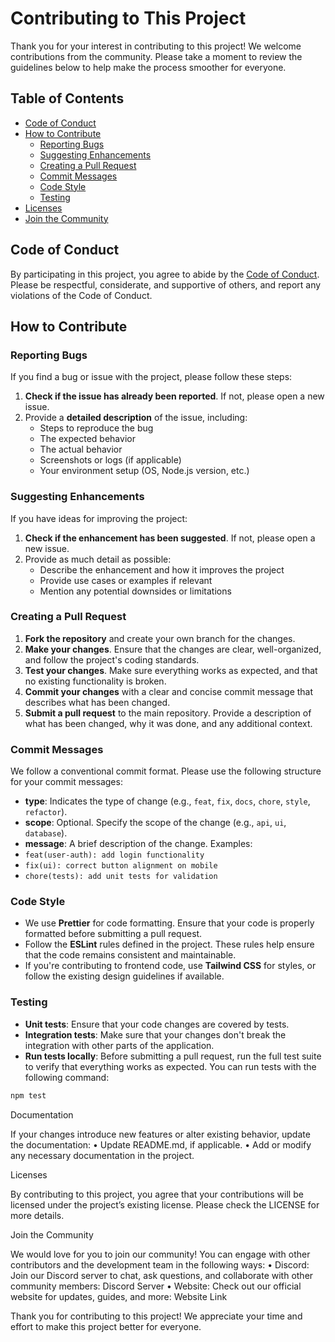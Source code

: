 # Contributing to This Project
Thank you for your interest in contributing to this project! We welcome contributions from the community. Please take a moment to review the guidelines below to help make the process smoother for everyone.
## Table of Contents
- [Code of Conduct](#code-of-conduct)
- [How to Contribute](#how-to-contribute)
  - [Reporting Bugs](#reporting-bugs)
  - [Suggesting Enhancements](#suggesting-enhancements)
  - [Creating a Pull Request](#creating-a-pull-request)
  - [Commit Messages](#commit-messages)
  - [Code Style](#code-style)
  - [Testing](#testing)
- [Licenses](#licenses)
- [Join the Community](#join-the-community)
## Code of Conduct
By participating in this project, you agree to abide by the [Code of Conduct](CODE_OF_CONDUCT.md). Please be respectful, considerate, and supportive of others, and report any violations of the Code of Conduct.
## How to Contribute
### Reporting Bugs
If you find a bug or issue with the project, please follow these steps:
1. **Check if the issue has already been reported**. If not, please open a new issue.
2. Provide a **detailed description** of the issue, including:
   - Steps to reproduce the bug
   - The expected behavior
   - The actual behavior
   - Screenshots or logs (if applicable)
   - Your environment setup (OS, Node.js version, etc.)
### Suggesting Enhancements
If you have ideas for improving the project:
1. **Check if the enhancement has been suggested**. If not, please open a new issue.
2. Provide as much detail as possible:
   - Describe the enhancement and how it improves the project
   - Provide use cases or examples if relevant
   - Mention any potential downsides or limitations
### Creating a Pull Request
1. **Fork the repository** and create your own branch for the changes.
2. **Make your changes**. Ensure that the changes are clear, well-organized, and follow the project's coding standards.
3. **Test your changes**. Make sure everything works as expected, and that no existing functionality is broken.
4. **Commit your changes** with a clear and concise commit message that describes what has been changed.
5. **Submit a pull request** to the main repository. Provide a description of what has been changed, why it was done, and any additional context.
### Commit Messages
We follow a conventional commit format. Please use the following structure for your commit messages:
- **type**: Indicates the type of change (e.g., `feat`, `fix`, `docs`, `chore`, `style`, `refactor`).
- **scope**: Optional. Specify the scope of the change (e.g., `api`, `ui`, `database`).
- **message**: A brief description of the change.
Examples:
- `feat(user-auth): add login functionality`
- `fix(ui): correct button alignment on mobile`
- `chore(tests): add unit tests for validation`
### Code Style
- We use **Prettier** for code formatting. Ensure that your code is properly formatted before submitting a pull request.
- Follow the **ESLint** rules defined in the project. These rules help ensure that the code remains consistent and maintainable.
- If you're contributing to frontend code, use **Tailwind CSS** for styles, or follow the existing design guidelines if available.
### Testing
- **Unit tests**: Ensure that your code changes are covered by tests.
- **Integration tests**: Make sure that your changes don't break the integration with other parts of the application.
- **Run tests locally**: Before submitting a pull request, run the full test suite to verify that everything works as expected.
You can run tests with the following command:
```bash
npm test
```
Documentation

If your changes introduce new features or alter existing behavior, update the documentation:
	•	Update README.md, if applicable.
	•	Add or modify any necessary documentation in the project.

Licenses

By contributing to this project, you agree that your contributions will be licensed under the project’s existing license.
Please check the LICENSE for more details.

Join the Community

We would love for you to join our community! You can engage with other contributors and the development team in the following ways:
	•	Discord: Join our Discord server to chat, ask questions, and collaborate with other community members: Discord Server
	•	Website: Check out our official website for updates, guides, and more: Website Link

Thank you for contributing to this project! We appreciate your time and effort to make this project better for everyone.